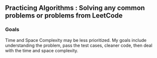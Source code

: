 ## Practicing Algorithms : Solving any common problems or problems from LeetCode

### Goals
Time and Space Complexity may be less prioritized. My goals include understanding the problem, pass the test cases, cleaner code, then deal with the time and space complexity.
